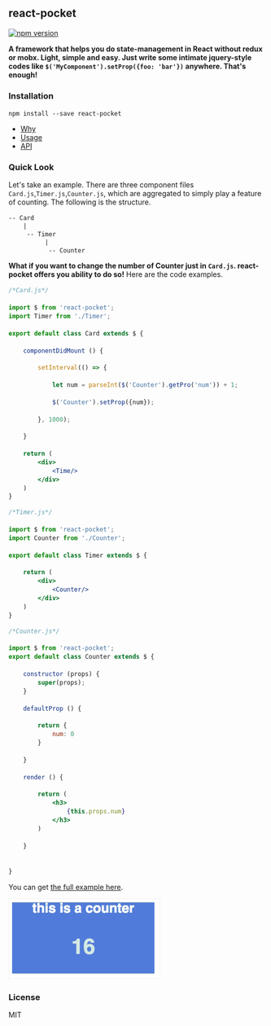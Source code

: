 ## react-pocket 
[![npm version](https://img.shields.io/npm/v/react-pocket.svg?style=flat-square)](https://www.npmjs.com/package/react-pocket)

**A framework that helps you do state-management in React without redux or mobx. Light, simple and easy. Just write some intimate jquery-style codes like `$('MyComponent').setProp({foo: 'bar'})` anywhere. That's enough!**


### Installation
```
npm install --save react-pocket
```

* [Why](https://github.com/captainwz/react-pocket/blob/master/doc/why.md)
* [Usage](https://github.com/captainwz/react-pocket/blob/master/doc/usage.md)
* [API](https://github.com/captainwz/react-pocket/blob/master/doc/api.md)


### Quick Look
Let's take an example. There are three component files ```Card.js```,```Timer.js```,```Counter.js```, which are aggregated to simply play a feature of counting. The following is the structure.
```
-- Card
    |
     -- Timer
          |
           -- Counter
```
**What if you want to change the number of Counter just in ```Card.js```. react-pocket offers you ability to do so!** Here are the code examples.
```jsx
/*Card.js*/

import $ from 'react-pocket';
import Timer from './Timer';

export default class Card extends $ {

    componentDidMount () {

        setInterval(() => {
            
            let num = parseInt($('Counter').getPro('num')) + 1;

            $('Counter').setProp({num});

        }, 1000);

    }

    return (
        <div>
            <Time/>
        </div>
    )
}

```

```jsx
/*Timer.js*/

import $ from 'react-pocket';
import Counter from './Counter';

export default class Timer extends $ {

    return (
        <div>
            <Counter/>
        </div>
    )
}
```

```jsx
/*Counter.js*/

import $ from 'react-pocket';
export default class Counter extends $ {
    
    constructor (props) {
        super(props);
    }

    defaultProp () {
        
        return {
            num: 0
        }
    
    }

    render () {

        return (
            <h3>
                {this.props.num}
            </h3>
        )

    }


}
```

You can get [the full example here](https://github.com/captainwz/react-pocket/tree/master/example/src).

![gif](https://raw.githubusercontent.com/captainwz/react-pocket/master/example/example.gif)


### License

MIT








